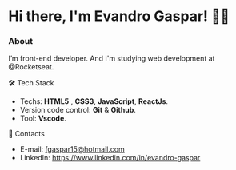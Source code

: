 
# Hi there,  I'm Evandro Gaspar! 👊🏾

### About 

I’m front-end developer. And I'm studying web development at @Rocketseat.


🛠️ Tech Stack 

* Techs: **HTML5** , **CSS3**,  **JavaScript**, **ReactJs**.
* Version code control: **Git** & **Github**.
* Tool: **Vscode**.


📝 Contacts 

* E-mail: fgaspar15@hotmail.com
* LinkedIn: https://www.linkedin.com/in/evandro-gaspar




